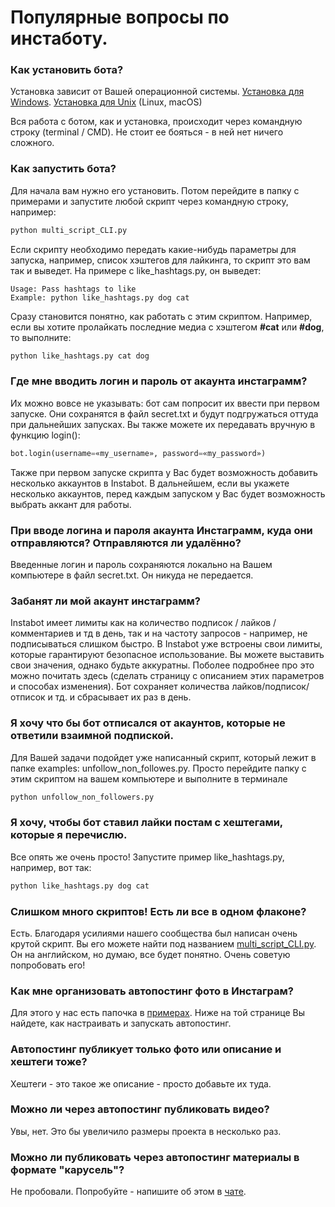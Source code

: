# Популярные вопросы по инстаботу.

### Как установить бота?

Установка зависит от Вашей операционной системы. [Установка для Windows](https://github.com/instagrambot/instabot/blob/master/docs/installation/Windows_installation_rus.md). [Установка для Unix](https://github.com/instagrambot/instabot/blob/master/docs/installation/Unix_installation_rus.md) (Linux, macOS)

Вся работа с ботом, как и установка, происходит через командную строку (terminal / CMD). Не стоит ее бояться - в ней нет ничего сложного.

### Как запустить бота?

Для начала вам нужно его установить. Потом перейдите в папку с примерами и запустите любой скрипт через командную строку, например:
``` python
python multi_script_CLI.py
```

Если скрипту необходимо передать какие-нибудь параметры для запуска, например, список хэштегов для лайкинга, то скрипт это вам так и выведет. На примере с like_hashtags.py, он выведет:
```
Usage: Pass hashtags to like
Example: python like_hashtags.py dog cat
```

Сразу становится понятно, как работать с этим скриптом. Например, если вы хотите пролайкать последние медиа с хэштегом **#cat** или **#dog**, то выполните:

``` python
python like_hashtags.py cat dog
```

### Где мне вводить логин и пароль от акаунта инстаграмм?

Их можно вовсе не указывать: бот сам попросит их ввести при первом запуске. Они сохранятся в файл secret.txt и будут подгружаться оттуда при дальнейших запусках. Вы также можете их передавать вручную в функцию login():
``` python
bot.login(username=«my_username», password=«my_password»)
```

Также при первом запуске скрипта у Вас будет возможность добавить несколько аккаунтов в Instabot. В дальнейшем, если вы укажете несколько аккаунтов, перед каждым запуском у Вас будет возможность выбрать аккант для работы.

### При вводе логина и пароля  акаунта Инстаграмм, куда они отправляются? Отправляются ли удалённо?

Введенные логин и пароль сохраняются локально на Вашем компьютере в файл secret.txt. Он никуда не передается.

### Забанят ли мой акаунт инстаграмм?

Instabot имеет лимиты как на количество подписок / лайков / комментариев и тд в день, так и на частоту запросов - например, не подписываться слишком быстро. В Instabot уже встроены свои лимиты, которые гарантируют безопасное использование. Вы можете выставить свои значения, однако будьте аккуратны. Поболее подробнее про это можно почитать здесь (сделать страницу с описанием этих параметров и способах изменения). Бот сохраняет количества лайков/подписок/отписок и тд. и сбрасывает их раз в день.

### Я хочу что бы бот отписался от акаунтов, которые не ответили взаимной подпиской.

Для Вашей задачи подойдет уже написанный скрипт, который лежит в папке examples: unfollow_non_followes.py. Просто перейдите папку с этим скриптом на вашем компьютере и выполните в терминале
``` python
python unfollow_non_followers.py
```

### Я хочу, чтобы бот ставил лайки постам с хештегами, которые я перечислю.

Все опять же очень просто! Запустите пример like_hashtags.py, например, вот так:
``` python
python like_hashtags.py dog cat
```

### Слишком много скриптов! Есть ли все в одном флаконе?

Есть. Благодаря усилиями нашего сообщества был написан очень крутой скрипт. Вы его можете найти под названием [multi_script_CLI.py](https://github.com/instagrambot/instabot/blob/master/examples/multi_script_CLI.py). Он на английском, но думаю, все будет понятно. Очень советую попробовать его!

### Как мне организовать автопостинг фото в Инстаграм?

Для этого у нас есть папочка в [примерах](https://github.com/instagrambot/instabot/tree/master/examples/autopost). Ниже на той странице Вы найдете, как настраивать и запускать автопостинг.

### Автопостинг публикует только фото или описание и хештеги тоже?

Хештеги - это такое же описание - просто добавьте их туда.

### Можно ли через автопостинг публиковать видео?

Увы, нет. Это бы увеличило размеры проекта в несколько раз.

### Можно ли публиковать через автопостинг материалы в формате "карусель"?

Не пробовали. Попробуйте - напишите об этом в [чате](https://t.me/joinchat/AAAAAEHxHAtKhKo4X4r7xg).
